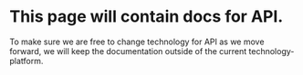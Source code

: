 This page will contain docs for API.
====

To make sure we are free to change technology for API as we move forward, we will keep the documentation outside of the current technology-platform.